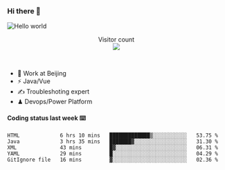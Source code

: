 ### Hi there 👋

<img src="https://raw.githubusercontent.com/sagar-viradiya/sagar-viradiya/master/resources/banner.png" alt="Hello world">
<p align="center"> 
  Visitor count<br/>
  <img src="https://profile-counter.glitch.me/youszoe/count.svg" />
</p>
<br/>

- 🍻 Work at Beijing 
- ⚡  Java/Vue
- ✍️  Troubleshoting expert
- ♟  Devops/Power Platform 

#### Coding status last week ⌨️

<!--START_SECTION:waka-->
```text
HTML             6 hrs 10 mins   █████████████▒░░░░░░░░░░░   53.75 % 
Java             3 hrs 35 mins   ███████▓░░░░░░░░░░░░░░░░░   31.30 % 
XML              43 mins         █▓░░░░░░░░░░░░░░░░░░░░░░░   06.31 % 
YAML             29 mins         █░░░░░░░░░░░░░░░░░░░░░░░░   04.29 % 
GitIgnore file   16 mins         ▓░░░░░░░░░░░░░░░░░░░░░░░░   02.36 % 
```
<!--END_SECTION:waka-->

<br/>
<center><img src="http://ghchart.rshah.org/409ba5/yousazoe" alt="" /></center>


